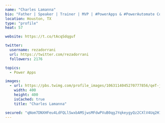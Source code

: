 ```yaml
---
name: "Charles Lamanna"
bio: "Father | Speaker | Trainer | MVP | #PowerApps & #PowerAutomate Community Super User | YouTuber Right-pointing triangle http://youtube.com/c/rezadorrani | Learn - Share - Clockwise rightwards and leftwards open circle arrows"
location: Houston, TX
type: "profile"
heat: 57

website: https://t.co/tAcqSdqguf

twitter:
  username: rezadorrani
  url: https://twitter.com/rezadorrani
  followers: 2176

topics:
  - Power Apps

images:
  - url: https://pbs.twimg.com/profile_images/1063114045270777856/qeT-jpWr_400x400.jpg
    width: 400
    height: 400
    isCached: true
    title: "Charles Lamanna"

secured: "qNom7DNXHFeu4LdFQLlSwxbAMSjwsMFdwPVuB0qgJYqkeygyQz2CXlV4Uq2H1/grinYgNTV46IuZSWG2cnwh6L8pzpT1TmI1BhFXsBjvL9jxkQJMLi2LjUMq2PTPswzhY3hMt7X0NEGNrzI9Gbcu8xzlC2vzsqQmDY8zVY+1zC7+wXUMhorX6pJllFb1P3qyrNkFJ0RNQeeCmL9RKleyajrROGTD6hEzwkU41MWnXJr01xMwOqB8EGNbr3OSKn+EWdv7dLMDzvP7P4aIkDVzu7AXvDzTd3elG4zGZM8QCxy58hOTjzF4J3eyGNhYxUcxP1ar66WAFLUeE11Bv1e1Ce4Tk4sNn0va3EMKbm4l5AZjQ6i0biBYNJ/eu4aD+Ts9FMuRZzVIauGWNY1xOR9NCtH3u992arodqgrZEUyZmZY=;wICb5JpAQc6k6Z1ZJRHAng=="
---
```



